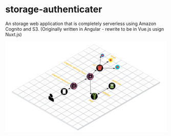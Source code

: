 # storage-authenticater
An storage web application that is completely serverless using Amazon Cognito and S3. (Originally written in Angular - rewrite to be in Vue.js usign Nuxt.js)


![](architecture/cloud_aws.png)
